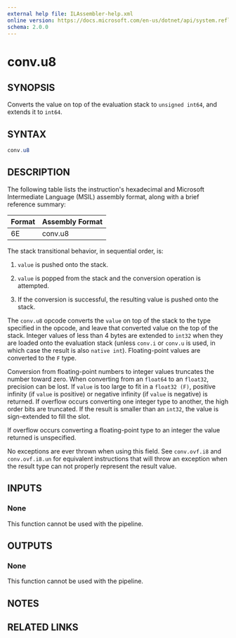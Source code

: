 ```yaml
---
external help file: ILAssembler-help.xml
online version: https://docs.microsoft.com/en-us/dotnet/api/system.reflection.emit.opcodes.conv_u8
schema: 2.0.0
---
```


# conv.u8

## SYNOPSIS

Converts the value on top of the evaluation stack to `unsigned int64`, and extends it to `int64`.

## SYNTAX

```powershell
conv.u8
```

## DESCRIPTION

The following table lists the instruction's hexadecimal and Microsoft Intermediate Language (MSIL) assembly format, along with a brief reference summary:

| Format | Assembly Format |
| ------ | --------------- |
| 6E     | conv.u8         |

 The stack transitional behavior, in sequential order, is:

1.  `value` is pushed onto the stack.

2.  `value` is popped from the stack and the conversion operation is attempted.

3.  If the conversion is successful, the resulting value is pushed onto the stack.

 The `conv.u8` opcode converts the `value` on top of the stack to the type specified in the opcode, and leave that converted value on the top of the stack. Integer values of less than 4 bytes are extended to `int32` when they are loaded onto the evaluation stack (unless `conv.i` or `conv.u` is used, in which case the result is also `native int`). Floating-point values are converted to the `F` type.

 Conversion from floating-point numbers to integer values truncates the number toward zero. When converting from an `float64` to an `float32`, precision can be lost. If `value` is too large to fit in a `float32 (F)`, positive infinity (if `value` is positive) or negative infinity (if `value` is negative) is returned. If overflow occurs converting one integer type to another, the high order bits are truncated. If the result is smaller than an `int32`, the value is sign-extended to fill the slot.

 If overflow occurs converting a floating-point type to an integer the value returned is unspecified.

 No exceptions are ever thrown when using this field. See `conv.ovf.i8` and `conv.ovf.i8.un` for equivalent instructions that will throw an exception when the result type can not properly represent the result value.

## INPUTS

### None

This function cannot be used with the pipeline.

## OUTPUTS

### None

This function cannot be used with the pipeline.

## NOTES

## RELATED LINKS
